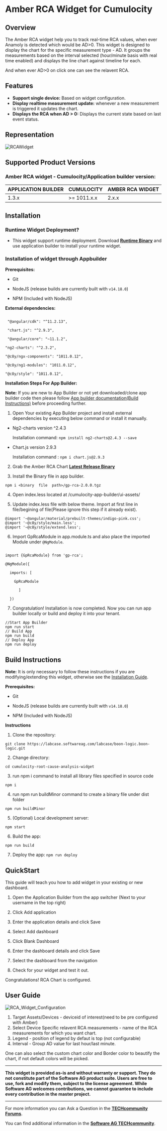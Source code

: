 # Amber RCA Widget for Cumulocity


## Overview

The Amber RCA widget help you to track real-time RCA values, when ever Anamoly is detected which would be AD>0.
This widget is designed to display the chart for the specific measurement  type - AD. It groups the measurements based on the interval selected (hour/minute basis with real time enabled) and displays the line chart against timeline for each. 

And when ever AD>0 on click one can see the relavent RCA.

 ## Features

 *  **Support single device:** Based on widget configuration.
 *  **Display realtime measurement update:** whenever a new measurement  is triggered it updates the chart.
 * **Displays the RCA when AD > 0:** Displays the current state based on last event status.

## Representation

![RCAWidget](https://user-images.githubusercontent.com/24636020/182810536-4a2b243e-c86b-4fa2-b000-583b47b96ee4.png)


## Supported Product Versions

###  Amber RCA widget - Cumulocity/Application builder version:

|APPLICATION BUILDER | CUMULOCITY | AMBER RCA  WIDGET |
|--------------------|------------|-------------------|
| 1.3.x              | >= 1011.x.x| 2.x.x             |

## Installation

### Runtime Widget Deployment?

* This widget support runtime deployment. Download **[Runtime Binary](https://github.com/SoftwareAG/Cumulocity-Amber-Boon-Logic/releases/download/2.0.0/rca-runtime-widget-2.0.0.zip)** and use application builder to install your runtime widget.

### Installation of widget through Appbuilder 

**Prerequisites:**
  
* Git
  
* NodeJS (release builds are currently built with `v14.18.0`)
  
* NPM (Included with NodeJS)
  
**External dependencies:**

```

 "@angular/cdk": "^11.2.13",

 "chart.js": "^2.9.3",

 "@angular/core": "~11.1.2",

"ng2-charts": "^2.3.2",

"@c8y/ngx-components": "1011.0.12",

"@c8y/ng1-modules": "1011.0.12",

"@c8y/style": "1011.0.12",

```

**Installation Steps For App Builder:**

**Note:** If you are new to App Builder or not yet downloaded/clone app builder code then please follow [App builder documentation(Build Instructions)](https://github.com/SoftwareAG/cumulocity-app-builder) before proceeding further.

1. Open Your existing App Builder project and install external dependencies by executing below command or install it manually.

  - Ng2-charts version ^2.4.3

    Installation command:  ```npm install ng2-charts@2.4.3 --save``` 

  - Chart.js version 2.9.3

      Installation command :  ```npm i chart.js@2.9.3 ``` 

2. Grab the Amber RCA Chart **[Latest Release Binary](https://github.com/SoftwareAG/Cumulocity-Amber-Boon-Logic/releases/download/2.0.0/gp-rca-2.0.0.tgz)**

3. Install the Binary file in app builder.

```
npm i <binary  file  path>/gp-rca-2.0.0.tgz
```
4. Open index.less located at /cumulocity-app-builder/ui-assets/

5. Update index.less file with below theme. Import at first line in file/begining of file(Please ignore this step if it already exist).

```
@import '~@angular/material/prebuilt-themes/indigo-pink.css';
@import '~@c8y/style/main.less';
@import '~@c8y/style/extend.less';
```
6. Import GpRcaModule in app.module.ts and also place the imported Module under `@NgModule`.

```

import {GpRcaModule} from 'gp-rca';

@NgModule({

  imports: [

    GpRcaModule    

      ]

  })

```

7.  Congratulation! Installation is now completed. Now you can run app builder locally or build and deploy it into your tenant.
  
```
//Start App Builder
npm run start
// Build App
npm run build
// Deploy App
npm run deploy
```

## Build Instructions
  
**Note:** It is only necessary to follow these instructions if you are modifying/extending this widget, otherwise see the [Installation Guide](#Installation).
  
**Prerequisites:**
  
* Git
  
* NodeJS (release builds are currently built with `v14.18.0`)
  
* NPM (Included with NodeJS)

**Instructions**

1. Clone the repository:
```
git clone https://labcase.softwareag.com/labcase/boon-logic.boon-logic.git
```
2. Change directory:

  ```cd cumulocity-root-cause-analysis-widget```

3. run npm i command to install all library files specified in source code

  ```npm i ``` 

4. run npm run buildMinor command to create a binary file under dist folder

  ```npm run buildMinor ``` 

5. (Optional) Local development server:
  
  ```npm start```

6. Build the app:

  ```npm run build```

7. Deploy the app:
  ```npm run deploy```

## QuickStart
This guide will teach you how to add widget in your existing or new dashboard.

1. Open the Application Builder from the app switcher (Next to your username in the top right)

2. Click Add application

3. Enter the application details and click Save

4. Select Add dashboard

5. Click Blank Dashboard

6. Enter the dashboard details and click Save

7. Select the dashboard from the navigation

8. Check for your widget and test it out.



Congratulations! RCA Chart is configured.


## User Guide

![RCA_Widget_Configuration](https://user-images.githubusercontent.com/24636020/182811609-c6d92bf7-0aae-48c8-87e1-5df99fb698a8.PNG)

1. Target Assets/Devices - deviceid of interest(need to be pre configured with Amber)
2. Select Device Specific relavent RCA measurements - name of the RCA measurements for which you want chart.
3. Legend - position of legend by defaut is top (not configurable)
4. Interval -  Group AD value for last hour/last minute.
                
One can also select the custom chart color and Border color to beautify the chart, if not default colors will be picked.

------------------------------
  
  
**This widget is provided as-is and without warranty or support. They do not constitute part of the Software AG product suite. Users are free to use, fork and modify them, subject to the license agreement. While Software AG welcomes contributions, we cannot guarantee to include every contribution in the master project.**
  
_____________________
  
For more information you can Ask a Question in the **[TECHcommunity Forums](https://tech.forums.softwareag.com/tags/c/forum/1/Cumulocity-IoT)**.
  
  
You can find additional information in the **[Software AG TECHcommunity](https://tech.forums.softwareag.com/tag/Cumulocity-IoT)**.

